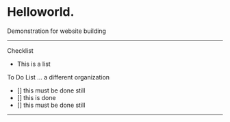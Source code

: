 # Helloworld.
Demonstration for website building

----

Checklist
- This is a list

To Do List ... a different organization
- [] this must be done still
- [] this is done
- [] this must be done still

---
